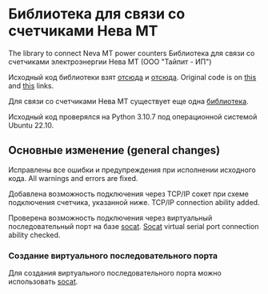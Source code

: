 # Библиотека для связи со счетчиками Нева МТ
The library to connect Neva MT power counters
Библиотека для связи со счетчиками электроэнергии Нева МТ (ООО "Тайпит - ИП")

Исходный код библиотеки взят [отсюда](https://github.com/vika-sonne/NevaMt3xx/) и [отсюда](https://github.com/AlexObukhoff/neva-py3/).
Original code is on [this](https://github.com/vika-sonne/NevaMt3xx/) and [this](https://github.com/AlexObukhoff/neva-py3/) links.

Для связи со счетчиками Нева МТ существует еще одна [библиотека](https://github.com/nnemirovsky/pyneva/).

Исходный код проверялся на Python 3.10.7 под операционной системой Ubuntu 22.10.

## Основные изменение (general changes)
Исправлены все ошибки и предупреждения при исполнении исходного кода.
All warnings and errors are fixed.

Добавлена возможность подключения через TCP/IP сокет при схеме подключения счетчика, указанной ниже.
TCP/IP connection ability added.

Проверена возможность подключения через виртуальный последовательный порт на базе [socat](http://www.dest-unreach.org/socat/doc/socat.html).
[Socat](http://www.dest-unreach.org/socat/doc/socat.html) virtual serial port connection ability checked.

### Создание виртуального последовательного порта
Для создания виртуального последовательного порта можно использовать [socat](http://www.dest-unreach.org/socat/doc/socat.html).
